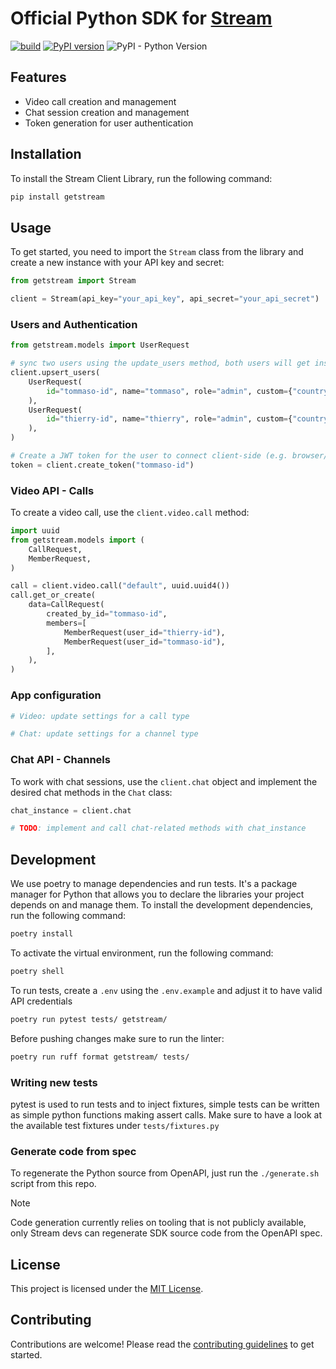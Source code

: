 # Official Python SDK for [Stream](https://getstream.io/)

[![build](https://github.com/GetStream/stream-py/actions/workflows/ci.yml/badge.svg)](https://github.com/GetStream/stream-py/actions) [![PyPI version](https://badge.fury.io/py/getstream.svg)](http://badge.fury.io/py/getstream) ![PyPI - Python Version](https://img.shields.io/pypi/pyversions/getstream.svg)

## Features

- Video call creation and management
- Chat session creation and management
- Token generation for user authentication

## Installation

To install the Stream Client Library, run the following command:

```sh
pip install getstream
```

## Usage

To get started, you need to import the `Stream` class from the library and create a new instance with your API key and secret:

```python
from getstream import Stream

client = Stream(api_key="your_api_key", api_secret="your_api_secret")
```

### Users and Authentication

```python
from getstream.models import UserRequest

# sync two users using the update_users method, both users will get insert or updated
client.upsert_users(
    UserRequest(
        id="tommaso-id", name="tommaso", role="admin", custom={"country": "NL"}
    ),
    UserRequest(
        id="thierry-id", name="thierry", role="admin", custom={"country": "US"}
    ),
)

# Create a JWT token for the user to connect client-side (e.g. browser/mobile app)
token = client.create_token("tommaso-id")
```

### Video API - Calls

To create a video call, use the `client.video.call` method:

```python
import uuid
from getstream.models import (
    CallRequest,
    MemberRequest,
)

call = client.video.call("default", uuid.uuid4())
call.get_or_create(
    data=CallRequest(
        created_by_id="tommaso-id",
        members=[
            MemberRequest(user_id="thierry-id"),
            MemberRequest(user_id="tommaso-id"),
        ],
    ),
)
```

### App configuration

```python
# Video: update settings for a call type

# Chat: update settings for a channel type
```


### Chat API - Channels

To work with chat sessions, use the `client.chat` object and implement the desired chat methods in the `Chat` class:

```python
chat_instance = client.chat

# TODO: implement and call chat-related methods with chat_instance
```

## Development

We use poetry to manage dependencies and run tests. It's a package manager for Python that allows you to declare the libraries your project depends on and manage them.
To install the development dependencies, run the following command:

```sh
poetry install
```

To activate the virtual environment, run the following command:

```sh
poetry shell
```

To run tests, create a `.env` using the `.env.example` and adjust it to have valid API credentials 
```sh
poetry run pytest tests/ getstream/
```

Before pushing changes make sure to run the linter:

```sh
poetry run ruff format getstream/ tests/
```

### Writing new tests

pytest is used to run tests and to inject fixtures, simple tests can be written as simple python functions making assert calls. Make sure to have a look at the available test fixtures under `tests/fixtures.py`

### Generate code from spec

To regenerate the Python source from OpenAPI, just run the `./generate.sh` script from this repo.

> [!NOTE]  
> Code generation currently relies on tooling that is not publicly available, only Stream devs can regenerate SDK source code from the OpenAPI spec.

## License

This project is licensed under the [MIT License](LICENSE).

## Contributing

Contributions are welcome! Please read the [contributing guidelines](CONTRIBUTING.md) to get started.
